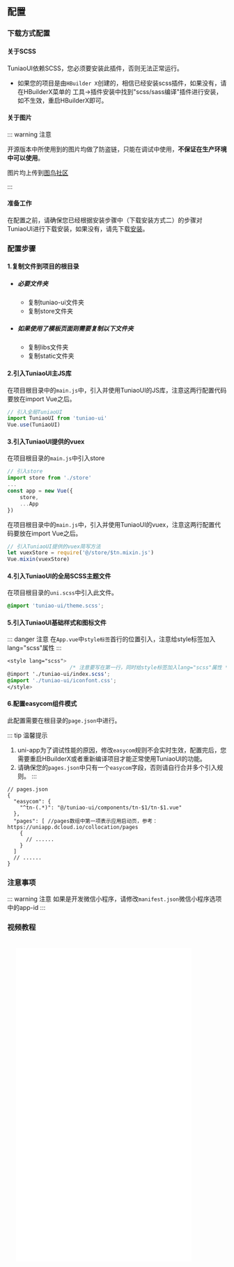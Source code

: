## 配置

### 下载方式配置

#### 关于SCSS

TuniaoUI依赖SCSS，您必须要安装此插件，否则无法正常运行。

- 如果您的项目是由`HBuilder X`创建的，相信已经安装scss插件，如果没有，请在HBuilderX菜单的 工具->插件安装中找到"scss/sass编译"插件进行安装， 如不生效，重启HBuilderX即可。



#### 关于图片

::: warning 注意

开源版本中所使用到的图片均做了防盗链，只能在调试中使用，**不保证在生产环境中可以使用**。

图片均上传到[图鸟社区](https://www.yuque.com/tuniao)

:::



#### 准备工作

在配置之前，请确保您已经根据安装步骤中（下载安装方式二）的步骤对TuniaoUI进行下载安装，如果没有，请先下载[安装](install.md#下载安装)。



### 配置步骤

#### 1.复制文件到项目的根目录

- ##### 必要文件夹

    - 复制tuniao-ui文件夹
    - 复制store文件夹

- ##### 如果使用了模板页面则需要复制以下文件夹

    - 复制libs文件夹
    - 复制static文件夹



#### 2.引入TuniaoUI主JS库

在项目根目录中的`main.js`中，引入并使用TuniaoUI的JS库，注意这两行配置代码要放在import Vue之后。

```javascript
// 引入全局TuniaoUI
import TuniaoUI from 'tuniao-ui'
Vue.use(TuniaoUI)
```



#### 3.引入TuniaoUI提供的vuex

在项目根目录的`main.js`中引入store

```js
// 引入store
import store from './store'
...
const app = new Vue({
    store,
    ...App
})
```

在项目根目录中的`main.js`中，引入并使用TuniaoUI的vuex，注意这两行配置代码要放在import Vue之后。

```js
// 引入TuniaoUI提供的vuex简写方法
let vuexStore = require('@/store/$tn.mixin.js')
Vue.mixin(vuexStore)
```



#### 4.引入TuniaoUI的全局SCSS主题文件

在项目根目录的`uni.scss`中引入此文件。

```scss
@import 'tuniao-ui/theme.scss';
```



#### 5.引入TuniaoUI基础样式和图标文件

::: danger 注意
在`App.vue`中`style标签`首行的位置引入，注意给style标签加入lang="scss"属性
:::

```scss
<style lang="scss">
                    /* 注意要写在第一行，同时给style标签加入lang="scss"属性 */
@import './tuniao-ui/index.scss';
@import './tuniao-ui/iconfont.css';
</style>
```



#### 6.配置easycom组件模式

此配置需要在根目录的`page.json`中进行。

::: tip 温馨提示
1. uni-app为了调试性能的原因，修改`easycom`规则不会实时生效，配置完后，您需要重启HBuilderX或者重新编译项目才能正常使用TuniaoUI的功能。
2. 请确保您的`pages.json`中只有一个`easycom`字段，否则请自行合并多个引入规则。
   :::

```
// pages.json
{
  "easycom": {
  	"^tn-(.*)": "@/tuniao-ui/components/tn-$1/tn-$1.vue"
  },
  "pages": [ //pages数组中第一项表示应用启动页，参考：https://uniapp.dcloud.io/collocation/pages
    {
      // ......
    }
  ]
  // ......
}
```



### 注意事项

::: warning 注意
如果是开发微信小程序，请修改`manifest.json`微信小程序选项中的app-id
:::

### 视频教程


<div class="col-md-24 col-sm-24 col-xs-24">
<iframe style="width: 80%;height: 720px;margin: 20px" src="//player.bilibili.com/player.html?aid=262383566&bvid=BV1Se411F7du&cid=886418409&page=1" scrolling="no" border="0" frameborder="no" framespacing="0" allowfullscreen="true"> </iframe>
</div>
